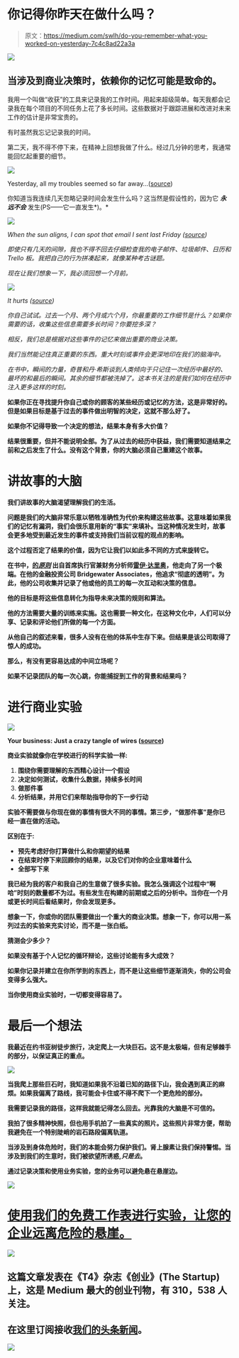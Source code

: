 # 你记得你昨天在做什么吗？

> 原文：<https://medium.com/swlh/do-you-remember-what-you-worked-on-yesterday-7c4c8ad22a3a>

![](img/d75066f5e8b638d2f293fa4a2ccabd4b.png)

## 当涉及到商业决策时，依赖你的记忆可能是致命的。

我用一个叫做“收获”的工具来记录我的工作时间。用起来超级简单。每天我都会记录我在每个项目的不同任务上花了多长时间。这些数据对于跟踪进展和改进对未来工作的估计是非常宝贵的。

有时虽然我忘记记录我的时间。

第二天，我不得不停下来，在精神上回想我做了什么。经过几分钟的思考，我通常能回忆起重要的细节。

![](img/3b0038b5d75079e38985a6aa280ea4ba.png)

Yesterday, all my troubles seemed so far away…([source](https://imgflip.com/memegenerator/Satisfied-Seal))

你知道当我连续几天忽略记录时间会发生什么吗？这当然是假设性的，因为它 ***永远不会*** 发生(PS——它一直发生*)。*

*![](img/1ca4a1bbc2b6a1816174f796c8cdca80.png)*

*When the sun aligns, I can spot that email I sent last Friday ([source](http://indianajones.wikia.com/wiki/Headpiece_to_the_Staff_of_Ra))*

*即使只有几天的间隙，我也不得不回去仔细检查我的电子邮件、垃圾邮件、日历和 Trello 板。我把自己的行为拼凑起来，就像某种考古谜题。*

*现在让我们想象一下，我必须回想一个月前。*

*![](img/035822c1d8495ae608993b7c2a97949f.png)*

*It hurts ([source](https://imgflip.com/i/gsh2h))*

*你自己试试。过去一个月、两个月或六个月，你最重要的工作细节是什么？如果你需要的话，收集这些信息需要多长时间？你要挖多深？*

*相反，我们总是根据对这些事件的记忆来做出重要的商业决策。*

*我们当然能记住真正重要的东西。重大时刻或事件会更深地印在我们的脑海中。*

*在书中，[](http://heathbrothers.com/the-power-of-moments/)*瞬间的力量，奇普和丹·希斯谈到人类倾向于只记住一次经历中最好的、最坏的和最后的瞬间。其余的细节都被洗掉了。这本书关注的是我们如何在经历中注入更多这样的时刻。**

**如果你正在寻找提升你自己或你的顾客的某些经历或记忆的方法，这是非常好的。但是如果目标是基于过去的事件做出明智的决定，这就不那么好了。**

**如果你不记得导致一个决定的想法，结果本身有多大价值？**

**结果很重要，但并不能说明全部。为了从过去的经历中获益，我们需要知道结果之前和之后发生了什么。没有这个背景，你的大脑必须自己重建这个故事。**

# **讲故事的大脑**

**我们讲故事的大脑渴望理解我们的生活。**

**问题是我们的大脑非常乐意以牺牲准确性为代价来构建这些故事。这意味着如果我们的记忆有漏洞，我们会很乐意用新的“事实”来填补。当这种情况发生时，故事会更多地受到最近发生的事件或支持我们当前议程的观点的影响。**

**这个过程否定了结果的价值，因为它让我们以如此多不同的方式来旋转它。**

**在书中，[的*原则*](https://www.principles.com/) 出自首席执行官兼财务分析师[雷伊·达里奥](https://twitter.com/RayDalio)，他走向了另一个极端。在他的金融投资公司 Bridgewater Associates，他追求“彻底的透明”。为此，他的公司收集并记录了他或他的员工的每一次互动和决策的信息。**

**他的目标是将这些信息转化为指导未来决策的规则和算法。**

**他的方法需要大量的训练来实施。这也需要一种文化，在这种文化中，人们可以分享、记录和评论他们所做的每一个方面。**

**从他自己的叙述来看，很多人没有在他的体系中生存下来。但结果是该公司取得了惊人的成功。**

**那么，有没有更容易达成的中间立场呢？**

**如果不记录团队的每一次心跳，你能捕捉到工作的背景和结果吗？**

# **进行商业实验**

**![](img/069de6f99c9fbdcc3b3b58daaf04888a.png)**

**Your business: Just a crazy tangle of wires ([source](https://unsplash.com/photos/3GZi6OpSDcY))**

**商业实验就像你在学校进行的科学实验一样:**

1.  **围绕你需要理解的东西精心设计一个假设**
2.  **决定如何测试，收集什么数据，持续多长时间**
3.  **做那件事**
4.  **分析结果，并用它们来帮助指导你的下一步行动**

**实验不需要做与你现在做的事情有很大不同的事情。第三步，“做那件事”是你已经一直在做的活动。**

****区别在于:****

*   **预先考虑好你打算做什么和你期望的结果**
*   **在结束时停下来回顾你的结果，以及它们对你的企业意味着什么**
*   ****全部写下来****

**我已经为我的客户和我自己的生意做了很多实验。我怎么强调这个过程中“啊哈”时刻的数量都不为过。有些发生在构建的前期或之后的分析中。当你在一个月或更长时间后看结果时，你会发现更多。**

**想象一下，你或你的团队需要做出一个重大的商业决策。想象一下，你可以用一系列过去的实验来充实讨论，而不是一张白纸。**

**猜测会少多少？**

**如果没有基于个人记忆的循环辩论，这些讨论能有多大成效？**

**如果你记录并建立在你所学到的东西上，而不是让这些细节逐渐消失，你的公司会变得多么强大。**

**当你使用商业实验时，一切都变得容易了。**

# **最后一个想法**

**我最近在约书亚树徒步旅行，决定爬上一大块巨石。这不是太极端，但有足够棘手的部分，以保证真正的重点。**

**![](img/87af0f9ad299aad804af2ba09ebeaa45.png)**

**当我爬上那些巨石时，我知道如果我不沿着已知的路径下山，我会遇到真正的麻烦。如果我偏离了路线，我可能会卡住或不得不爬下一个更危险的部分。**

**我需要记录我的路径，这样我就能记得怎么回去。光靠我的大脑是不可信的。**

**我拍了很多精神快照，但也用手机拍了一些真实的照片。这些照片非常方便，帮助我避免在一个特别陡峭的岩石路段偏离轨道。**

**当涉及到身体危险时，我们的本能会努力保护我们。肾上腺素让我们保持警惕。当涉及到我们的生意时，我们被欲望所诱惑,*只是去*。**

**通过记录决策和使用业务实验，您的业务可以避免悬在悬崖边。**

**![](img/e97869c2a207c0753855341a6b53532a.png)**

# **[使用我们的免费工作表进行实验，让您的企业远离危险的悬崖。](http://mapandfire.com/problems-we-solve/validate-business-model/?utm_source=medium&utm_medium=article&utm_campaign=do-you-remember)**

**[![](img/308a8d84fb9b2fab43d66c117fcc4bb4.png)](https://medium.com/swlh)**

## **这篇文章发表在《T4》杂志《创业》(The Startup)上，这是 Medium 最大的创业刊物，有 310，538 人关注。**

## **在这里订阅接收[我们的头条新闻](http://growthsupply.com/the-startup-newsletter/)。**

**[![](img/b0164736ea17a63403e660de5dedf91a.png)](https://medium.com/swlh)**
